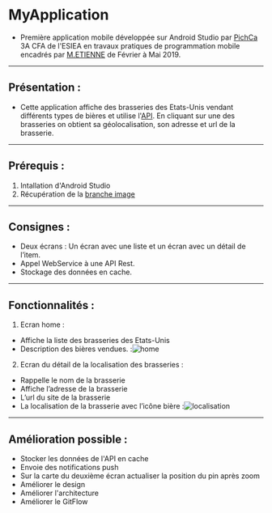 # MyApplication

* Première application mobile développée sur Android Studio par [PichCa](https://github.com/PichCa) 3A CFA de l'ESIEA en travaux pratiques de programmation mobile encadrés par [M.ETIENNE](https://github.com/Vincebrees) de Février à Mai 2019.

---

## Présentation :

* Cette application affiche des brasseries des Etats-Unis vendant différents types de bières et utilise l'[API](https://api.openbrewerydb.org/breweries). En cliquant sur une des brasseries on obtient sa géolocalisation, son adresse et url de la brasserie. 

---

## Prérequis :
1. Intallation d'Android Studio 
2. Récupération de la [branche image](https://github.com/PichCa/MyApplication/tree/feature/img)

---

## Consignes : 
* Deux écrans : Un écran avec une liste et un écran avec un détail de l’item.
* Appel WebService à une API Rest.
* Stockage des données en cache.

---

## Fonctionnalités : 
1. Ecran home : 
* Affiche la liste des brasseries des Etats-Unis
* Description des bières vendues.
:![home](https://github.com/PichCa/MyApplication/tree/feature/img/app/README_IMG/home.png "Home")
2. Ecran du détail de la localisation des brasseries : 
* Rappelle le nom de la brasserie
* Affiche l’adresse de la brasserie
* L’url du site de la brasserie 
* La localisation de la brasserie avec l’icône bière
:![localisation](https://github.com/PichCa/MyApplication/tree/feature/img/app/README_IMG/local.png "Localisation")

---

## Amélioration possible : 
* Stocker les données de l'API en cache
* Envoie des notifications push
* Sur la carte du deuxième écran actualiser la position du pin après zoom
* Améliorer le design 
* Améliorer l'architecture 
* Améliorer le GitFlow 
